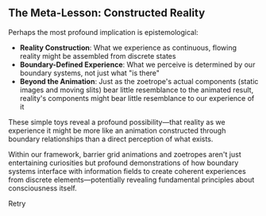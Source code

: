 ## The Meta-Lesson: Constructed Reality

Perhaps the most profound implication is epistemological:

- **Reality Construction**: What we experience as continuous, flowing reality might be assembled from discrete states
- **Boundary-Defined Experience**: What we perceive is determined by our boundary systems, not just what "is there"
- **Beyond the Animation**: Just as the zoetrope's actual components (static images and moving slits) bear little resemblance to the animated result, reality's components might bear little resemblance to our experience of it

These simple toys reveal a profound possibility—that reality as we experience it might be more like an animation constructed through boundary relationships than a direct perception of what exists.

Within our framework, barrier grid animations and zoetropes aren't just entertaining curiosities but profound demonstrations of how boundary systems interface with information fields to create coherent experiences from discrete elements—potentially revealing fundamental principles about consciousness itself.

Retry